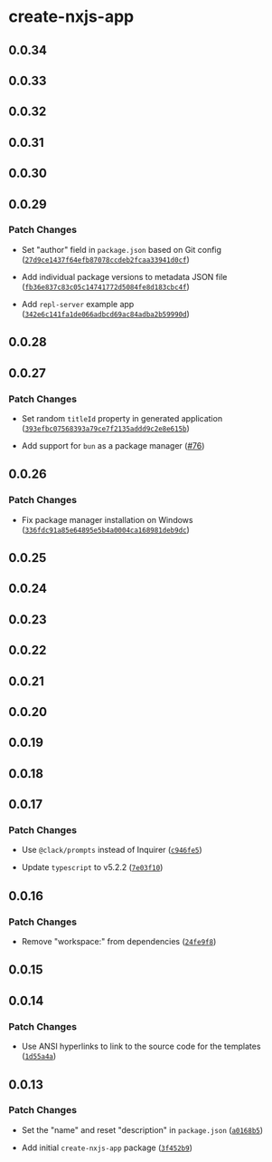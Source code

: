 # create-nxjs-app

## 0.0.34

## 0.0.33

## 0.0.32

## 0.0.31

## 0.0.30

## 0.0.29

### Patch Changes

- Set "author" field in `package.json` based on Git config ([`27d9ce1437f64efb87078ccdeb2fcaa33941d0cf`](https://github.com/TooTallNate/nx.js/commit/27d9ce1437f64efb87078ccdeb2fcaa33941d0cf))

- Add individual package versions to metadata JSON file ([`fb36e837c83c05c14741772d5084fe8d183cbc4f`](https://github.com/TooTallNate/nx.js/commit/fb36e837c83c05c14741772d5084fe8d183cbc4f))

- Add `repl-server` example app ([`342e6c141fa1de066adbcd69ac84adba2b59990d`](https://github.com/TooTallNate/nx.js/commit/342e6c141fa1de066adbcd69ac84adba2b59990d))

## 0.0.28

## 0.0.27

### Patch Changes

- Set random `titleId` property in generated application ([`393efbc07568393a79ce7f2135addd9c2e8e615b`](https://github.com/TooTallNate/nx.js/commit/393efbc07568393a79ce7f2135addd9c2e8e615b))

- Add support for `bun` as a package manager ([#76](https://github.com/TooTallNate/nx.js/pull/76))

## 0.0.26

### Patch Changes

- Fix package manager installation on Windows ([`336fdc91a85e64895e5b4a0004ca168981deb9dc`](https://github.com/TooTallNate/nx.js/commit/336fdc91a85e64895e5b4a0004ca168981deb9dc))

## 0.0.25

## 0.0.24

## 0.0.23

## 0.0.22

## 0.0.21

## 0.0.20

## 0.0.19

## 0.0.18

## 0.0.17

### Patch Changes

- Use `@clack/prompts` instead of Inquirer ([`c946fe5`](https://github.com/TooTallNate/nx.js/commit/c946fe5d447826afaa25a5abaa24343c0e9d8892))

- Update `typescript` to v5.2.2 ([`7e03f10`](https://github.com/TooTallNate/nx.js/commit/7e03f10787a30087d40509fef563c1349bb9b860))

## 0.0.16

### Patch Changes

- Remove "workspace:" from dependencies ([`24fe9f8`](https://github.com/TooTallNate/nx.js/commit/24fe9f8ef8d53c76666e91f2d95ebdb79e52366e))

## 0.0.15

## 0.0.14

### Patch Changes

- Use ANSI hyperlinks to link to the source code for the templates ([`1d55a4a`](https://github.com/TooTallNate/nx.js/commit/1d55a4a77706321e26da51233f9d51e8d0dae089))

## 0.0.13

### Patch Changes

- Set the "name" and reset "description" in `package.json` ([`a0168b5`](https://github.com/TooTallNate/nx.js/commit/a0168b583ff5613fa12b155d673a5da52f569c26))

- Add initial `create-nxjs-app` package ([`3f452b9`](https://github.com/TooTallNate/nx.js/commit/3f452b937a8c65f860999e42af3d767e755c00bd))
